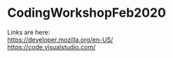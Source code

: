 # CodingWorkshopFeb2020
Links are here:
</br>
https://developer.mozilla.org/en-US/
</br>
https://code.visualstudio.com/
